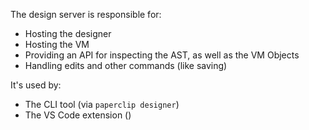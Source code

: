 The design server is responsible for:

- Hosting the designer
- Hosting the VM
- Providing an API for inspecting the AST, as well as the VM Objects
- Handling edits and other commands (like saving)

It's used by:

- The CLI tool (via `paperclip designer`)
- The VS Code extension ()
